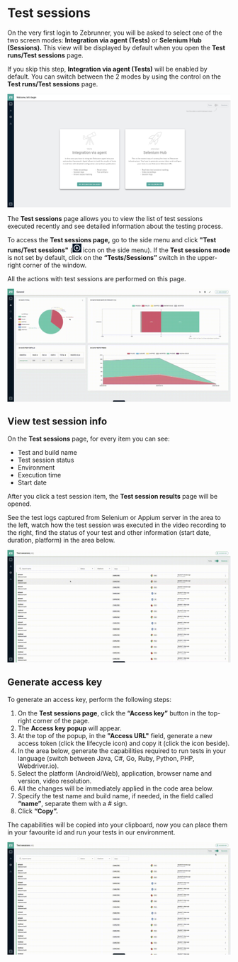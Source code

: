 # Test sessions

On the very first login to Zebrunner, you will be asked to select one of the two screen modes: **Integration via agent (Tests)** or **Selenium Hub (Sessions).** This view will be displayed by default when you open the **Test runs/Test sessions** page.

If you skip this step, **Integration via agent (Tests)** will be enabled by default. You can switch between the 2 modes by using the control on the **Test runs/Test sessions** page.

![Test Runs and Test Sessions](https://github.com/zebrunner/documentation/blob/master/docs/assets/images/test_runs_and_sessions.png?raw=true)

The **Test sessions** page allows you to view the list of test sessions executed recently and see detailed information about the testing process.

To access the **Test sessions page,** go to the side menu and click **"Test runs/Test sessions"** (![Test Sessions Page](https://github.com/zebrunner/documentation/blob/master/docs/assets/images/test_runs_icon.png?raw=true) icon on the side menu). If the **Test sessions mode** is not set by default, click on the **“Tests/Sessions”** switch in the upper-right corner of the window.

All the actions with test sessions are performed on this page.

![Test Sessions Page](https://github.com/zebrunner/documentation/blob/master/docs/assets/images/test_sessions_page_access.gif?raw=true)

## View test session info
On the **Test sessions** page, for every item you can see:

* Test and build name
* Test session status
* Environment
* Execution time
* Start date

After you click a test session item, the **Test session results** page will be opened. 

See the test logs captured from Selenium or Appium server in the area to the left, watch how the test session was executed in the video recording to the right, find the status of your test and other information (start date, duration, platform) in the area below.

![View Test Session Info](https://github.com/zebrunner/documentation/blob/master/docs/assets/images/test_session_results.gif?raw=true)

## Generate access key
To generate an access key, perform the following steps:

1. On the **Test sessions page**, click the **“Access key”** button in the top-right corner of the page.
2. The **Access key popup** will appear.
3. At the top of the popup, in the **"Access URL"** field, generate a new access token (click the lifecycle icon) and copy it (click the icon beside).
4. In the area below, generate the capabilities required to run tests in your language (switch between Java, C#, Go, Ruby, Python, PHP, Webdriver.io).
5. Select the platform (Android/Web), application, browser name and version, video resolution.
6. All the changes will be immediately applied in the code area below.
7. Specify the test name and build name, if needed, in the field called **“name”**, separate them with a # sign.
8. Click **“Copy”.** 

The capabilities will be copied into your clipboard, now you can place them in your favourite id and run your tests in our environment.

![Generate Access Key](https://github.com/zebrunner/documentation/blob/master/docs/assets/images/generate_access_key.gif?raw=true)
